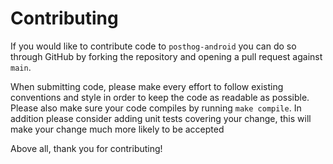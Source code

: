Contributing
============

If you would like to contribute code to `posthog-android` you can do so through
GitHub by forking the repository and opening a pull request against `main`.

When submitting code, please make every effort to follow existing conventions
and style in order to keep the code as readable as possible. Please also make
sure your code compiles by running `make compile`. In addition please consider adding
unit tests covering your change, this will make your change much more likely to be accepted

Above all, thank you for contributing!
